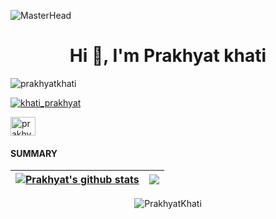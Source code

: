 ![MasterHead](https://feature.undp.org/beyond-bitcoin/assets/mbNja7QNnr/block3.gif)
<h1 align="center">Hi 👋, I'm Prakhyat khati</h1>
<p align="left"> <img src="https://komarev.com/ghpvc/?username=prakhyatkhati&label=Profile%20views&color=0e75b6&style=flat" alt="prakhyatkhati" /> </p>

<p align="left"> <a href="https://twitter.com/khati_prakhyat" target="blank"><img src="https://img.shields.io/twitter/follow/khati_prakhyat?logo=twitter&style=for-the-badge" alt="khati_prakhyat" /></a> </p>

<p align="left">
  
<a href="https://linkedin.com/in/prakhyat-khati204" target="blank"><img align="center" src="https://raw.githubusercontent.com/rahuldkjain/github-profile-readme-generator/master/src/images/icons/Social/linked-in-alt.svg" alt="prakhyat-khati204" height="30" width="40" /></a>
</p>

<h4 align="left">SUMMARY</h3>

| <a href="https://github.com/anuraghazra/github-readme-stats"><img align="center" src="https://github-readme-stats.vercel.app/api?username=prakhyatkhati&show_icons=true&include_all_commits=fale&theme=buefy&hide_border=true" alt="Prakhyat's github stats" /></a> | <a href="https://github.com/anuraghazra/github-readme-stats"><img align="center" src="https://github-readme-stats.vercel.app/api/top-langs/?username=PrakhyatKhati&layout=compact&langs_count=5&theme=buefy&hide_border=true" /></a> |
| ------------- | ------------- |

<p align ="center" ><img align="center" src="https://github-readme-streak-stats.herokuapp.com/?user=PrakhyatKhati&" alt="PrakhyatKhati" /></p>


<!--busy eating-->
  
  

